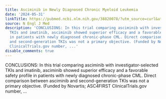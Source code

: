 ```yaml
---
title: Asciminib in Newly Diagnosed Chronic Myeloid Leukemia
date: '2024-05-31'
linkTitle: https://pubmed.ncbi.nlm.nih.gov/38820078/?utm_source=curl&utm_medium=rss&utm_campaign=pubmed-2&utm_content=1LIK-026Y9bjRE4xDQ231BSa89BnY4O2Rfi-9WXQd8C31C6cqE&fc=20211015124055&ff=20240601181228&v=2.18.0.post9+e462414
source: N Engl J Med
description: 'CONCLUSIONS: In this trial comparing asciminib with investigator-selected
  TKIs and imatinib, asciminib showed superior efficacy and a favorable safety profile
  in patients with newly diagnosed chronic-phase CML. Direct comparison between asciminib
  and second-generation TKIs was not a primary objective. (Funded by Novartis; ASC4FIRST
  ClinicalTrials.gov number, ...'
disable_comments: true
---
```

CONCLUSIONS: In this trial comparing asciminib with investigator-selected TKIs and imatinib, asciminib showed superior efficacy and a favorable safety profile in patients with newly diagnosed chronic-phase CML. Direct comparison between asciminib and second-generation TKIs was not a primary objective. (Funded by Novartis; ASC4FIRST ClinicalTrials.gov number, ...